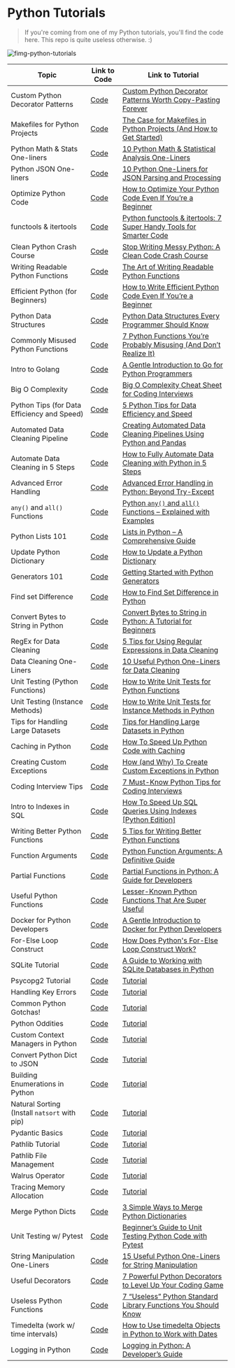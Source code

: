 # Python Tutorials

> If you're coming from one of my Python tutorials, you'll find the code here. This repo is quite useless otherwise. :)
> 
![fimg-python-tutorials](https://i.imgur.com/4KchgGD.png)

| Topic | Link to Code | Link to Tutorial|
|-------|--------------|-----------------|
|Custom Python Decorator Patterns |[Code](https://github.com/balapriyac/python-basics/tree/main/decorator-patterns)|[Custom Python Decorator Patterns Worth Copy-Pasting Forever](https://www.kdnuggets.com/custom-python-decorator-patterns-worth-copy-pasting-forever)|
| Makefiles for Python Projects | [Code](https://github.com/balapriyac/python-basics/tree/main/makefiles)|[The Case for Makefiles in Python Projects (And How to Get Started)](https://www.kdnuggets.com/the-case-for-makefiles-in-python-projects-and-how-to-get-started)|
| Python Math & Stats One-liners | [Code](https://github.com/balapriyac/python-basics/blob/main/useful-python-one-liners/python_math_n_stats_one_liners.ipynb) | [10 Python Math & Statistical Analysis One-Liners](https://www.kdnuggets.com/10-python-math-statistical-analysis-one-liners)|
| Python JSON One-liners | [Code](https://github.com/balapriyac/python-basics/blob/main/useful-python-one-liners/python_json_one_liners.ipynb)|[10 Python One-Liners for JSON Parsing and Processing](https://www.kdnuggets.com/10-python-one-liners-for-json-parsing-and-processing)|
| Optimize Python Code | [Code](https://github.com/balapriyac/python-basics/tree/main/optimize-python-code) | [How to Optimize Your Python Code Even If You’re a Beginner](https://www.kdnuggets.com/how-to-optimize-your-python-code-even-if-youre-a-beginner)|
| functools & itertools| [Code](https://github.com/balapriyac/python-basics/tree/main/functools-n-itertools)|[Python functools & itertools: 7 Super Handy Tools for Smarter Code](https://www.kdnuggets.com/python-functools-itertools-7-super-handy-tools-for-smarter-code)|
| Clean Python Crash Course | [Code](https://github.com/balapriyac/python-basics/tree/main/clean-python)|[Stop Writing Messy Python: A Clean Code Crash Course](https://www.kdnuggets.com/stop-writing-messy-python-a-clean-code-crash-course)|
| Writing Readable Python Functions|[Code](https://github.com/balapriyac/python-basics/tree/main/readable-python-functions)|[The Art of Writing Readable Python Functions](https://www.kdnuggets.com/the-art-of-writing-readable-python-functions)|
| Efficient Python (for Beginners) | [Code](https://github.com/balapriyac/python-basics/blob/main/efficient-python-for-beginners/main.py) | [How to Write Efficient Python Code Even If You’re a Beginner](https://www.kdnuggets.com/how-to-write-efficient-python-code-even-if-youre-a-beginner)|
| Python Data Structures| [Code](https://github.com/balapriyac/python-basics/tree/main/data-structures) | [Python Data Structures Every Programmer Should Know](https://www.kdnuggets.com/python-data-structures-every-programmer-should-know)|
|Commonly Misused Python Functions | [Code](https://github.com/balapriyac/python-basics/tree/main/misused-python-functions) | [7 Python Functions You’re Probably Misusing (And Don’t Realize It)](https://www.kdnuggets.com/7-python-functions-youre-probably-misusing-and-dont-realize-it)|
| Intro to Golang | [Code](https://github.com/balapriyac/python-basics/tree/main/go-intro) | [A Gentle Introduction to Go for Python Programmers](https://www.kdnuggets.com/a-gentle-introduction-to-go-for-python-programmers)|
| Big O Complexity | [Code](https://github.com/balapriyac/python-basics/tree/main/big-o-examples)|[Big O Complexity Cheat Sheet for Coding Interviews](https://www.kdnuggets.com/big-o-complexity-cheat-sheet-coding-interviews)|
|Python Tips (for Data Efficiency and Speed)|[Code](https://github.com/balapriyac/python-basics/tree/main/better-python)|[5 Python Tips for Data Efficiency and Speed](https://www.kdnuggets.com/5-python-tips-for-data-efficiency-and-speed)|
| Automated Data Cleaning Pipeline| [Code](https://github.com/balapriyac/python-basics/blob/main/automate-data-cleaning/useful_snippets.py) | [Creating Automated Data Cleaning Pipelines Using Python and Pandas](https://www.kdnuggets.com/creating-automated-data-cleaning-pipelines-using-python-and-pandas)|
|Automate Data Cleaning in 5 Steps| [Code](https://github.com/balapriyac/python-basics/blob/main/automate-data-cleaning/automate_5_steps.py)|[How to Fully Automate Data Cleaning with Python in 5 Steps](https://www.kdnuggets.com/how-to-fully-automate-data-cleaning-with-python-in-5-steps)|
|Advanced Error Handling|[Code](https://github.com/balapriyac/python-basics/tree/main/error-handling)|[Advanced Error Handling in Python: Beyond Try-Except](https://www.kdnuggets.com/advanced-error-handling-in-python-beyond-try-except)|
|`any()` and `all()` Functions | [Code](https://github.com/balapriyac/python-basics/tree/main/any-all)|[Python `any()` and `all()` Functions – Explained with Examples](https://www.freecodecamp.org/news/python-any-and-all-functions-explained-with-examples/)|
| Python Lists 101 | [Code](https://github.com/balapriyac/python-basics/tree/main/python-lists) | [Lists in Python – A Comprehensive Guide](https://www.freecodecamp.org/news/lists-in-python-comprehensive-guide/)|
| Update Python Dictionary | [Code](https://github.com/balapriyac/python-basics/blob/main/built-in-data-structs/update-python-dicts/update_dict.py) | [How to Update a Python Dictionary](https://www.kdnuggets.com/2023/02/update-python-dictionary.html)|
| Generators 101 | [Code](https://github.com/balapriyac/python-basics/tree/main/generators-101) | [Getting Started with Python Generators](https://www.kdnuggets.com/2023/02/getting-started-python-generators.html)|
| Find set Difference | [Code](https://github.com/balapriyac/python-basics/blob/main/built-in-data-structs/set-diff/set-difference.py)|[How to Find Set Difference in Python](https://www.kdnuggets.com/2023/03/find-set-difference-python.html)|
|Convert Bytes to String in Python| [Code](https://github.com/balapriyac/python-basics/tree/main/bytes2str) | [Convert Bytes to String in Python: A Tutorial for Beginners](https://www.kdnuggets.com/convert-bytes-to-string-in-python-a-tutorial-for-beginners)|
|RegEx for Data Cleaning| [Code](https://github.com/balapriyac/python-basics/tree/main/regex)|[5 Tips for Using Regular Expressions in Data Cleaning](https://www.kdnuggets.com/5-tips-for-using-regular-expressions-in-data-cleaning)|
| Data Cleaning One-Liners | [Code](https://github.com/balapriyac/python-basics/tree/main/data-cleaning) | [10 Useful Python One-Liners for Data Cleaning](https://www.kdnuggets.com/10-useful-python-one-liners-for-data-cleaning)|
| Unit Testing (Python Functions) | [Code](https://github.com/balapriyac/python-basics/tree/main/unit-testing/functions)| [How to Write Unit Tests for Python Functions](https://www.freecodecamp.org/news/how-to-write-unit-tests-for-python-functions/)|
| Unit Testing (Instance Methods) | [Code](https://github.com/balapriyac/python-basics/tree/main/unit-testing/classes)| [How to Write Unit Tests for Instance Methods in Python](https://www.freecodecamp.org/news/how-to-write-unit-tests-for-instance-methods-in-python/)|
|Tips for Handling Large Datasets| [Code](https://github.com/balapriyac/python-basics/tree/main/handle-large-datasets) | [Tips for Handling Large Datasets in Python](https://www.kdnuggets.com/tips-handling-large-datasets-python)|
|Caching in Python| [Code](https://github.com/balapriyac/python-basics/tree/main/caching)| [How To Speed Up Python Code with Caching](https://www.kdnuggets.com/how-to-speed-up-python-code-with-caching)|
| Creating Custom Exceptions|[Code](https://github.com/balapriyac/python-basics/tree/main/custom-exceptions)|[How (and Why) To Create Custom Exceptions in Python](https://www.kdnuggets.com/how-and-why-to-create-custom-exceptions-in-python)|
| Coding Interview Tips | [Code](https://github.com/balapriyac/python-basics/tree/main/coding-interview-tips) | [7 Must-Know Python Tips for Coding Interviews](https://www.kdnuggets.com/2023/03/7-mustknow-python-tips-coding-interviews.html)|
| Intro to Indexes in SQL | [Code](https://github.com/balapriyac/python-basics/tree/main/sql-index)|[How To Speed Up SQL Queries Using Indexes [Python Edition]](https://www.kdnuggets.com/2023/08/speed-sql-queries-indexes-python-edition.html)|
|Writing Better Python Functions|[Code](https://github.com/balapriyac/python-basics/tree/main/write-better-funcs)|[5 Tips for Writing Better Python Functions](https://www.kdnuggets.com/5-tips-for-writing-better-python-functions)|
|Function Arguments|[Code](https://github.com/balapriyac/python-basics/tree/main/function-args)|[Python Function Arguments: A Definitive Guide](https://www.kdnuggets.com/2023/02/python-function-arguments-definitive-guide.html)|
|Partial Functions|[Code](https://github.com/balapriyac/python-basics/tree/main/partial-functions)|[Partial Functions in Python: A Guide for Developers](https://www.kdnuggets.com/partial-functions-in-python-a-guide-for-developers)|
|Useful Python Functions| [Code](https://github.com/balapriyac/python-basics/tree/main/useful-python-functions)|[Lesser-Known Python Functions That Are Super Useful](https://www.kdnuggets.com/lesser-known-python-functions-that-are-super-useful)|
| Docker for Python Developers | [Code](https://github.com/balapriyac/python-basics/tree/main/intro-to-docker) | [A Gentle Introduction to Docker for Python Developers](https://www.kdnuggets.com/a-gentle-introduction-to-docker-for-python-developers)|
|For-Else Loop Construct| [Code](https://github.com/balapriyac/python-basics/tree/main/for-else) | [How Does Python's For-Else Loop Construct Work?](https://www.freecodecamp.org/news/for-else-loop-in-python/)|
|SQLite Tutorial| [Code](https://github.com/balapriyac/python-basics/tree/main/sqlite-tut)|[A Guide to Working with SQLite Databases in Python](https://www.kdnuggets.com/a-guide-to-working-with-sqlite-databases-in-python)|
|Psycopg2 Tutorial| [Code](https://github.com/balapriyac/psycopg2-tutorial) | [Tutorial](https://earthly.dev/blog/psycopg2-postgres-python/)|
|Handling Key Errors|[Code](https://github.com/balapriyac/python-basics/tree/main/keyerrors) |[Tutorial](https://www.freecodecamp.org/news/how-to-handle-keyerror-exceptions-in-python/)|
|Common Python Gotchas!| [Code](https://github.com/balapriyac/python-basics/tree/main/common-gotchas) | [Tutorial](https://www.kdnuggets.com/5-common-python-gotchas-and-how-to-avoid-them)|
| Python Oddities | [Code](https://github.com/balapriyac/python-basics/blob/main/common-gotchas/python_oddities.ipynb) | [Tutorial](https://www.kdnuggets.com/python-oddities-might-surprise-you)|
|Custom Context Managers in Python| [Code](https://github.com/balapriyac/python-basics/tree/main/custom_context_manager)|[Tutorial](https://www.kdnuggets.com/how-to-create-custom-context-managers-in-python)|
|Convert Python Dict to JSON |[Code](https://github.com/balapriyac/python-basics/tree/main/dict-to-json) | [Tutorial](https://www.kdnuggets.com/convert-python-dict-to-json-a-tutorial-for-beginners)|
|Building Enumerations in Python |[Code](https://github.com/balapriyac/python-basics/tree/main/enums) | [Tutorial](https://www.kdnuggets.com/python-enum-how-to-build-enumerations-in-python)
|Natural Sorting (Install `natsort` with pip) | [Code](https://github.com/balapriyac/python-basics/tree/main/natural-sorting) | [Tutorial](https://www.kdnuggets.com/exploring-natural-sorting-in-python)
|Pydantic Basics|[Code](https://github.com/balapriyac/python-basics/tree/main/pydantic-basics) | [Tutorial](https://www.kdnuggets.com/pydantic-tutorial-data-validation-in-python-made-simple)|
|Pathlib Tutorial|[Code](https://github.com/balapriyac/python-basics/tree/main/pathlib-tutorial)|[Tutorial](https://www.kdnuggets.com/how-to-navigate-the-filesystem-with-pythons-pathlib)|
|Pathlib File Management|[Code](https://github.com/balapriyac/python-basics/tree/main/pathlib-examples)|[Tutorial](https://www.kdnuggets.com/organize-search-and-back-up-files-with-pythons-pathlib)|
|Walrus Operator|[Code](https://github.com/balapriyac/python-basics/tree/main/walrus-operator)|[Tutorial](https://www.kdnuggets.com/how-not-to-use-pythons-walrus-operator)|
|Tracing Memory Allocation| [Code](https://github.com/balapriyac/python-basics/tree/main/tracemalloc-tutorial)|[Tutorial](https://www.kdnuggets.com/how-to-trace-memory-allocation-in-python)|
|Merge Python Dicts|[Code](https://github.com/balapriyac/python-basics/blob/main/merge-dict/main.py)|[3 Simple Ways to Merge Python Dictionaries](https://www.kdnuggets.com/3-simple-ways-to-merge-python-dictionaries)|
| Unit Testing w/ Pytest| [Code](https://github.com/balapriyac/python-basics/tree/main/pytest) | [Beginner’s Guide to Unit Testing Python Code with Pytest](https://www.kdnuggets.com/beginners-guide-unit-testing-python-code-pytest)|
| String Manipulation One-Liners| [Code](https://github.com/balapriyac/python-basics/blob/main/string-manipulation/string_manipulation_one_liners.ipynb) | [15 Useful Python One-Liners for String Manipulation](https://www.kdnuggets.com/15-useful-python-one-liners-string-manipulation)|
| Useful Decorators | [Code](https://github.com/balapriyac/python-basics/tree/main/useful-decorators) | [7 Powerful Python Decorators to Level Up Your Coding Game](https://www.kdnuggets.com/7-powerful-python-decorators-to-level-up-your-coding-game)|
| Useless Python Functions | [Code](https://github.com/balapriyac/python-basics/blob/main/useful-python-functions/useless_python_functions.ipynb) | [7 “Useless” Python Standard Library Functions You Should Know](https://www.kdnuggets.com/7-useless-python-standard-library-functions-you-should-know)|
| Timedelta (work w/ time intervals) | [Code](https://github.com/balapriyac/python-basics/tree/main/timedelta) | [How to Use timedelta Objects in Python to Work with Dates](https://www.freecodecamp.org/news/how-to-use-timedelta-objects-in-python/)|
|Logging in Python | [Code](https://github.com/balapriyac/python-basics/tree/main/logging)| [Logging in Python: A Developer’s Guide](https://blog.sentry.io/logging-in-python-a-developers-guide/)|

